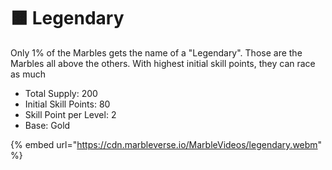 # 🟧 Legendary

Only 1% of the Marbles gets the name of a "Legendary". Those are the Marbles all above the others. With highest initial skill points, they can race as much

* Total Supply: 200
* Initial Skill Points: 80
* Skill Point per Level: 2
* Base: Gold

{% embed url="https://cdn.marbleverse.io/MarbleVideos/legendary.webm" %}
